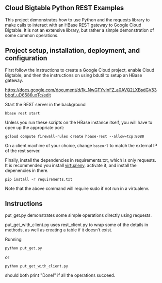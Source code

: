 ## Cloud Bigtable Python REST Examples

This project demonstrates how to use Python and the requests library to make
calls to interact with an HBase REST gateway to Google Cloud Bigtable. It is
not an extensive library, but rather a simple demonstration of some common
operations. 

## Project setup, installation, deployment, and configuration

First follow the instructions to create a Google Cloud project, enable Cloud
Bigtable, and then the instructions on using bdutil to setup an HBase gateway.

https://docs.google.com/document/d/1k_NwGTYvInFZ_a0AVQ2LXBsdGV53bbqf_uD6586uoTc/edit

Start the REST server in the background

`hbase rest start`

Unless you run these scripts on the HBase instance itself, you will have to
open up the appropriate port:

`gcloud compute firewall-rules create hbase-rest --allow=tcp:8080`

On a client machine of your choice, change `baseurl` to match the external IP of
the rest server.

Finally, install the dependencies in requirements.txt, which is only requests.
It is recommended you install [virtualenv](https://virtualenv.pypa.io/en/latest/).
 activate it, and install the depenencies in there.
 
 `pip install -r requirements.txt`
 
 Note that the above command will require sudo if not run in a virtualenv.

## Instructions

put_get.py demonstrates some simple operations directly using requests.

put_get_with_client.py uses rest_client.py to wrap some of the details
in methods, as well as creating a table if it doesn't exist.

Running 

`python put_get.py`

or 

`python put_get_with_client.py`

should both print "Done!" if all the operations succeed.